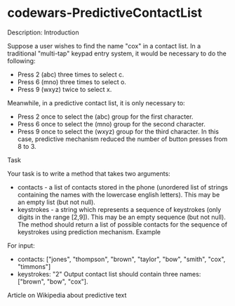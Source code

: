 # codewars-PredictiveContactList

Description:
Introduction

Suppose a user wishes to find the name "cox" in a contact list. In a traditional "multi-tap" keypad entry system, it would be necessary to do the following:
- Press 2 (abc) three times to select c.
- Press 6 (mno) three times to select o.
- Press 9 (wxyz) twice to select x.

Meanwhile, in a predictive contact list, it is only necessary to:
- Press 2 once to select the (abc) group for the first character.
- Press 6 once to select the (mno) group for the second character.
- Press 9 once to select the (wxyz) group for the third character.
In this case, predictive mechanism reduced the number of button presses from 8 to 3.

Task

Your task is to write a method that takes two arguments:
- contacts - a list of contacts stored in the phone (unordered list of strings containing the names with the lowercase english letters). This may be an empty list (but not null).
- keystrokes - a string which represents a sequence of keystrokes (only digits in the range [2,9]). This may be an empty sequence (but not null).
The method should return a list of possible contacts for the sequence of keystrokes using prediction mechanism.
Example

For input:
- contacts: ["jones", "thompson", "brown", "taylor", "bow", "smith", "cox", "timmons"]
- keystrokes: "2"
Output contact list should contain three names: ["brown", "bow", "cox"].

Article on Wikipedia about predictive text
